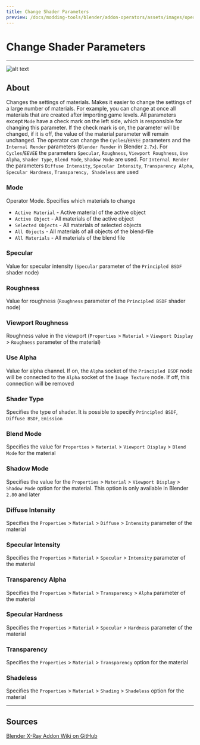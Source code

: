 ```yaml
---
title: Change Shader Parameters
preview: /docs/modding-tools/blender/addon-operators/assets/images/operator-change-shader-parameters.png
---
```


# Change Shader Parameters

___

![alt text](assets/images/operator-change-shader-parameters.png)

## About

Changes the settings of materials. Makes it easier to change the settings of a large number of materials. For example, you can change at once all materials that are created after importing game levels. All parameters except `Mode` have a check mark on the left side, which is responsible for changing this parameter. If the check mark is on, the parameter will be changed, if it is off, the value of the material parameter will remain unchanged. The operator can change the `Cycles`/`EEVEE` parameters and the `Internal Render` parameters (`Blender Render` in Blender `2.7x`). For `Cycles`/`EEVEE` the parameters `Specular`, `Roughness`, `Viewport Roughness`, `Use Alpha`, `Shader Type`, `Blend Mode`, `Shadow Mode` are used. For `Internal Render` the parameters `Diffuse Intensity`, `Specular Intensity`, `Transparency Alpha`, `Specular Hardness`, `Transparency, Shadeless` are used

### Mode

Operator Mode. Specifies which materials to change

- `Active Material` - Active material of the active object
- `Active Object` - All materials of the active object
- `Selected Objects` - All materials of selected objects
- `All Objects` - All materials of all objects of the blend-file
- `All Materials` - All materials of the blend file

### Specular

Value for specular intensity (`Specular` parameter of the `Principled BSDF` shader node)

### Roughness

Value for roughness (`Roughness` parameter of the `Principled BSDF` shader node)

### Viewport Roughness

Roughness value in the viewport (`Properties` > `Material` > `Viewport Display` > `Roughness` parameter of the material)

### Use Alpha

Value for alpha channel. If on, the `Alpha` socket of the `Principled BSDF` node will be connected to the `Alpha` socket of the `Image Texture` node. If off, this connection will be removed

### Shader Type

Specifies the type of shader. It is possible to specify `Principled BSDF`, `Diffuse BSDF`, `Emission`

### Blend Mode

Specifies the value for `Properties` > `Material` > `Viewport Display` > `Blend Mode` for the material

### Shadow Mode

Specifies the value for the `Properties` > `Material` > `Viewport Display` > `Shadow Mode` option for the material. This option is only available in Blender `2.80` and later

### Diffuse Intensity

Specifies the `Properties` > `Material` > `Diffuse` > `Intensity` parameter of the material

### Specular Intensity

Specifies the `Properties` > `Material` > `Specular` > `Intensity` parameter of the material

### Transparency Alpha

Specifies the `Properties` > `Material` > `Transparency` > `Alpha` parameter of the material

### Specular Hardness

Specifies the `Properties` > `Material` > `Specular` > `Hardness` parameter of the material

### Transparency

Specifies the `Properties` > `Material` > `Transparency` option for the material

### Shadeless

Specifies the `Properties` > `Material` > `Shading` > `Shadeless` option for the material

___

## Sources

[Blender X-Ray Addon Wiki on GitHub](https://github.com/PavelBlend/blender-xray/wiki/Panel-Batch-Tools#change-shader-parameters)
